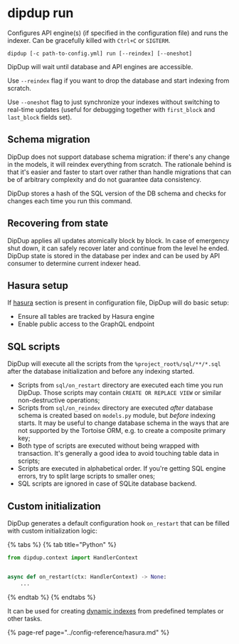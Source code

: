 # dipdup run

Configures API engine\(s\) \(if specified in the configuration file\) and runs the indexer. Can be gracefully killed with `Ctrl+C` or `SIGTERM`.

```text
dipdup [-c path-to-config.yml] run [--reindex] [--oneshot]
```

DipDup will wait until database and API engines are accessible.

Use `--reindex` flag if you want to drop the database and start indexing from scratch.

Use `--oneshot` flag to just synchronize your indexes without switching to real-time updates \(useful for debugging together with `first_block` and `last_block` fields set\).

## Schema migration

DipDup does not support database schema migration: if there's any change in the models, it will reindex everything from scratch. The rationale behind is that it's easier and faster to start over rather than handle migrations that can be of arbitrary complexity and do not guarantee data consistency.

DipDup stores a hash of the SQL version of the DB schema and checks for changes each time you run this command.

## Recovering from state

DipDup applies all updates atomically block by block. In case of emergency shut down, it can safely recover later and continue from the level he ended. DipDup state is stored in the database per index and can be used by API consumer to determine current indexer head.

## Hasura setup

If [hasura](../config-reference/hasura.md) section is present in configuration file, DipDup will do basic setup:

* Ensure all tables are tracked by Hasura engine
* Enable public access to the GraphQL endpoint

## SQL scripts

DipDup will execute all the scripts from the `%project_root%/sql/**/*.sql` after the database initialization and before any indexing started.

* Scripts from `sql/on_restart` directory are executed each time you run DipDup. Those scripts may contain `CREATE OR REPLACE VIEW` or similar non-destructive operations;
* Scripts from `sql/on_reindex` directory are executed _after_ database schema is created based on `models.py` module, but _before_ indexing starts. It may be useful to change database schema in the ways that are not supported by the Tortoise ORM, e.g. to create a composite primary key;
* Both type of scripts are executed without being wrapped with transaction. It's generally a good idea to avoid touching table data in scripts;
* Scripts are executed in alphabetical order. If you're getting SQL engine errors, try to split large scripts to smaller ones;
* SQL scripts are ignored in case of SQLite database backend.

## Custom initialization

DipDup generates a default configuration hook `on_restart` that can be filled with custom initialization logic:

{% tabs %}
{% tab title="Python" %}

```python
from dipdup.context import HandlerContext


async def on_restart(ctx: HandlerContext) -> None:
    ...
```

{% endtab %}
{% endtabs %}

It can be used for creating [dynamic indexes](../config-reference/templates.md#dynamic-instances) from predefined templates or other tasks.

{% page-ref page="../config-reference/hasura.md" %}

